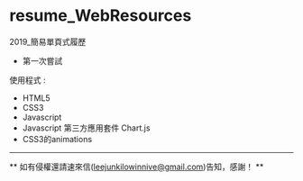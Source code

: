 # resume_WebResources
2019_簡易單頁式履歷
+ 第一次嘗試

使用程式 :
+ HTML5
+ CSS3
+ Javascript
+ Javascript 第三方應用套件 Chart.js
+ CSS3的animations

***
** 如有侵權還請速來信(leejunkilowinnive@gmail.com)告知，感謝！ **

